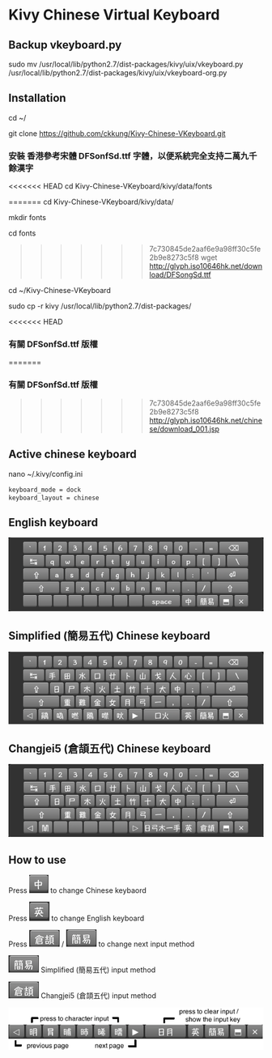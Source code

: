 # Kivy Chinese Virtual Keyboard

## Backup vkeyboard.py
sudo mv /usr/local/lib/python2.7/dist-packages/kivy/uix/vkeyboard.py /usr/local/lib/python2.7/dist-packages/kivy/uix/vkeyboard-org.py

## Installation

cd ~/

git clone https://github.com/ckkung/Kivy-Chinese-VKeyboard.git

### 安裝 香港參考宋體 DFSonfSd.ttf 字體，以便系統完全支持二萬九千餘漢字

<<<<<<< HEAD
cd Kivy-Chinese-VKeyboard/kivy/data/fonts

=======
cd Kivy-Chinese-VKeyboard/kivy/data/

mkdir fonts

cd fonts

>>>>>>> 7c730845de2aaf6e9a98ff30c5fe2b9e8273c5f8
wget http://glyph.iso10646hk.net/download/DFSongSd.ttf

cd ~/Kivy-Chinese-VKeyboard

sudo cp -r kivy /usr/local/lib/python2.7/dist-packages/

<<<<<<< HEAD

### 有關 DFSonfSd.ttf 版權
=======
### 有關 DFSonfSd.ttf 版權

>>>>>>> 7c730845de2aaf6e9a98ff30c5fe2b9e8273c5f8
http://glyph.iso10646hk.net/chinese/download_001.jsp

## Active chinese keyboard
nano ~/.kivy/config.ini 

	keyboard_mode = dock
	keyboard_layout = chinese

## English keyboard
![](./png/english_keyboard.png)

## Simplified (簡易五代) Chinese keyboard
![](./png/simplex5_keyboard.png)

## Changjei5 (倉頡五代) Chinese keyboard
![](./png/cj5_keyboard.png)

## How to use

Press ![](./png/chinese.png) to change Chinese keybaord

Press ![](./png/english.png) to change English keyboard

Press ![](./png/cj5.png) / ![](./png/simplex5.png) to change next input method

![](./png/simplex5.png) Simplified (簡易五代) input method

![](./png/cj5.png) Changjei5 (倉頡五代) input method

![](./png/key.png)
